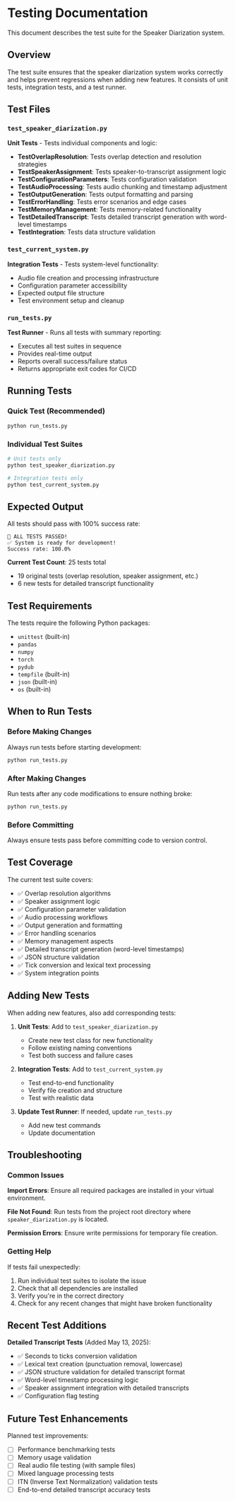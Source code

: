 # Testing Documentation

This document describes the test suite for the Speaker Diarization system.

## Overview

The test suite ensures that the speaker diarization system works correctly and helps prevent regressions when adding new features. It consists of unit tests, integration tests, and a test runner.

## Test Files

### `test_speaker_diarization.py`
**Unit Tests** - Tests individual components and logic:

- **TestOverlapResolution**: Tests overlap detection and resolution strategies
- **TestSpeakerAssignment**: Tests speaker-to-transcript assignment logic  
- **TestConfigurationParameters**: Tests configuration validation
- **TestAudioProcessing**: Tests audio chunking and timestamp adjustment
- **TestOutputGeneration**: Tests output formatting and parsing
- **TestErrorHandling**: Tests error scenarios and edge cases
- **TestMemoryManagement**: Tests memory-related functionality
- **TestDetailedTranscript**: Tests detailed transcript generation with word-level timestamps
- **TestIntegration**: Tests data structure validation

### `test_current_system.py`
**Integration Tests** - Tests system-level functionality:

- Audio file creation and processing infrastructure
- Configuration parameter accessibility
- Expected output file structure
- Test environment setup and cleanup

### `run_tests.py`
**Test Runner** - Runs all tests with summary reporting:

- Executes all test suites in sequence
- Provides real-time output
- Reports overall success/failure status
- Returns appropriate exit codes for CI/CD

## Running Tests

### Quick Test (Recommended)
```bash
python run_tests.py
```

### Individual Test Suites
```bash
# Unit tests only
python test_speaker_diarization.py

# Integration tests only  
python test_current_system.py
```

## Expected Output

All tests should pass with 100% success rate:

```
🎉 ALL TESTS PASSED!
✅ System is ready for development!
Success rate: 100.0%
```

**Current Test Count**: 25 tests total
- 19 original tests (overlap resolution, speaker assignment, etc.)
- 6 new tests for detailed transcript functionality

## Test Requirements

The tests require the following Python packages:
- `unittest` (built-in)
- `pandas` 
- `numpy`
- `torch`
- `pydub`
- `tempfile` (built-in)
- `json` (built-in)
- `os` (built-in)

## When to Run Tests

### Before Making Changes
Always run tests before starting development:
```bash
python run_tests.py
```

### After Making Changes
Run tests after any code modifications to ensure nothing broke:
```bash
python run_tests.py
```

### Before Committing
Always ensure tests pass before committing code to version control.

## Test Coverage

The current test suite covers:

- ✅ Overlap resolution algorithms
- ✅ Speaker assignment logic
- ✅ Configuration parameter validation
- ✅ Audio processing workflows
- ✅ Output generation and formatting
- ✅ Error handling scenarios
- ✅ Memory management aspects
- ✅ Detailed transcript generation (word-level timestamps)
- ✅ JSON structure validation
- ✅ Tick conversion and lexical text processing
- ✅ System integration points

## Adding New Tests

When adding new features, also add corresponding tests:

1. **Unit Tests**: Add to `test_speaker_diarization.py`
   - Create new test class for new functionality
   - Follow existing naming conventions
   - Test both success and failure cases

2. **Integration Tests**: Add to `test_current_system.py`
   - Test end-to-end functionality
   - Verify file creation and structure
   - Test with realistic data

3. **Update Test Runner**: If needed, update `run_tests.py`
   - Add new test commands
   - Update documentation

## Troubleshooting

### Common Issues

**Import Errors**: Ensure all required packages are installed in your virtual environment.

**File Not Found**: Run tests from the project root directory where `speaker_diarization.py` is located.

**Permission Errors**: Ensure write permissions for temporary file creation.

### Getting Help

If tests fail unexpectedly:

1. Run individual test suites to isolate the issue
2. Check that all dependencies are installed
3. Verify you're in the correct directory
4. Check for any recent changes that might have broken functionality

## Recent Test Additions

**Detailed Transcript Tests** (Added May 13, 2025):
- ✅ Seconds to ticks conversion validation
- ✅ Lexical text creation (punctuation removal, lowercase)
- ✅ JSON structure validation for detailed transcript format
- ✅ Word-level timestamp processing logic
- ✅ Speaker assignment integration with detailed transcripts
- ✅ Configuration flag testing

## Future Test Enhancements

Planned test improvements:
- [ ] Performance benchmarking tests
- [ ] Memory usage validation
- [ ] Real audio file testing (with sample files)
- [ ] Mixed language processing tests
- [ ] ITN (Inverse Text Normalization) validation tests
- [ ] End-to-end detailed transcript accuracy tests 